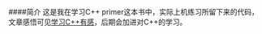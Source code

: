 ####简介
这是我在学习C++ primer这本书中，实际上机练习所留下来的代码，文章感悟可见[学习C++有感](http://www.nephen.com/2016/02/学习C++有感/)，后期会加进对C++的学习。